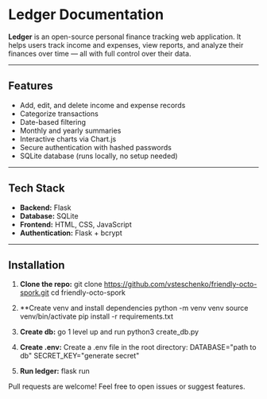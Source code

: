 # Ledger Documentation

**Ledger** is an open-source personal finance tracking web application. It helps users track income and expenses, view reports, and analyze their finances over time — all with full control over their data.

---

## Features

- Add, edit, and delete income and expense records
- Categorize transactions
- Date-based filtering
- Monthly and yearly summaries
- Interactive charts via Chart.js
- Secure authentication with hashed passwords
- SQLite database (runs locally, no setup needed)

---

## Tech Stack

- **Backend:** Flask
- **Database:** SQLite
- **Frontend:** HTML, CSS, JavaScript
- **Authentication:** Flask + bcrypt

---

## Installation

1. **Clone the repo:**
git clone https://github.com/vsteschenko/friendly-octo-spork.git
cd friendly-octo-spork

2. **Create venv and install dependencies
python -m venv venv
source venv/bin/activate
pip install -r requirements.txt

3. **Create db:**
go 1 level up and run python3 create_db.py

4. **Create .env:**
Create a .env file in the root directory:
DATABASE="path to db"
SECRET_KEY="generate secret"

5. **Run ledger:**
flask run

Pull requests are welcome! Feel free to open issues or suggest features.